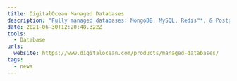 ```yaml
---
title: DigitalOcean Managed Databases
description: "Fully managed databases: MongoDB, MySQL, Redis™*, & PostgreSQL"
date: 2021-06-30T12:20:48.322Z
tools:
  - Database
urls:
  website: https://www.digitalocean.com/products/managed-databases/
tags:
  - news
---
```

